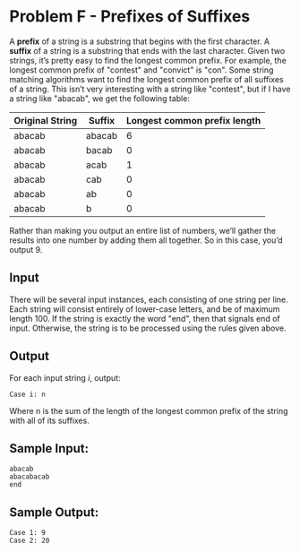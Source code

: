 # Problem F - Prefixes of Suffixes
A **prefix** of a string is a substring that begins with the first character.  A **suffix** of a string is a substring that ends with the last character.  Given two strings, it’s pretty easy to find the longest common prefix.  For example, the longest common prefix of "contest" and "convict" is "con".  Some string matching algorithms want to find the longest common prefix of all suffixes of a string.  This isn’t very interesting with a string like "contest", but if I have a string like "abacab", we get the following table:

| Original String | Suffix | Longest common prefix length |
|-----------------|--------|------------------------------|
| abacab          | abacab | 6                            |
| abacab          | bacab  | 0                            |
| abacab          | acab   | 1                            |
| abacab          | cab    | 0                            |
| abacab          | ab     | 0                            |
| abacab          | b      | 0                            |

Rather than making you output an entire list of numbers, we’ll gather the results into one number by adding them all together.  So in this case, you’d output 9.

## Input
There will be several input instances, each consisting of one string per line.  Each string will consist entirely of lower-case letters, and be of maximum length 100.  If the string is exactly the word "end", then that signals end of input.  Otherwise, the string is to be processed using the rules given above.

## Output
For each input string *i*, output:

```
Case i: n
```
Where n is the sum of the length of the longest common prefix of the string with all of its suffixes.

## Sample Input:
```
abacab
abacabacab
end
```

## Sample Output:
```
Case 1: 9
Case 2: 20
```
